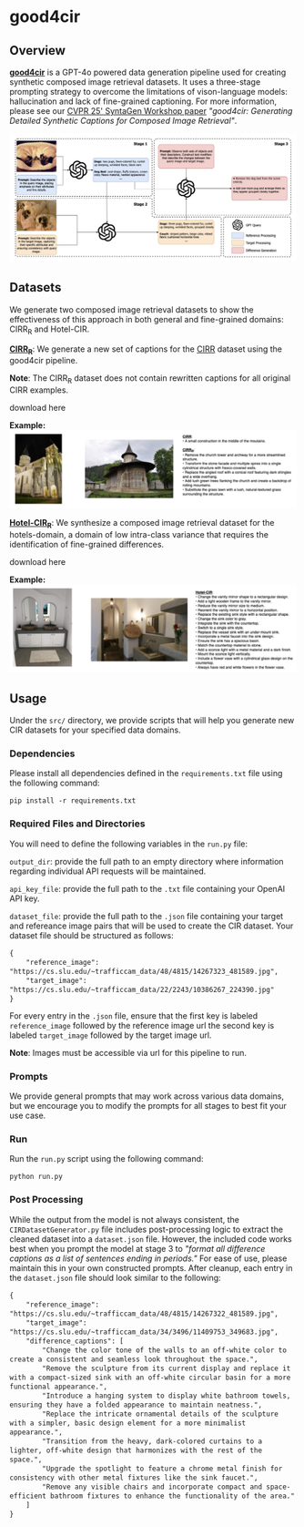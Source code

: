 # good4cir

## Overview

**<u>good4cir</u>** is a GPT-4o powered data generation pipeline used for creating synthetic composed image retrieval datasets. It uses a three-stage prompting strategy to overcome the limitations of vison-language models: hallucination and lack of fine-grained captioning. For more information, please see our [CVPR 25' SyntaGen Workshop paper](https://arxiv.org/abs/2503.17871) *"good4cir: Generating Detailed Synthetic Captions for Composed Image Retrieval"*.

![](examples/pipeline.png)

## Datasets

We generate two composed image retrieval datasets to show the effectiveness of this approach in both general and fine-grained domains: CIRR<sub>R</sub> and Hotel-CIR. 

**<u>CIRR<sub>R</sub></u>**: We generate a new set of captions for the [CIRR](https://github.com/Cuberick-Orion/CIRR) dataset using the good4cir pipeline.

**Note**: The CIRR<sub>R</sub> dataset does not contain rewritten captions for all original CIRR examples.

download here

**Example:**
![](examples/CIRR_R.png)

**<u>Hotel-CIR<sub>R</sub></u>**: We synthesize a composed image retrieval dataset for the hotels-domain, a domain of low intra-class variance that requires the identification of fine-grained differences. 

download here

**Example:**
![](examples/Hotel-CIR.png)

## Usage

Under the `src/` directory, we provide scripts that will help you generate new CIR datasets for your specified data domains. 

### Dependencies

Please install all dependencies defined in the `requirements.txt` file using the following command:

```
pip install -r requirements.txt
```

### Required Files and Directories

You will need to define the following variables in the `run.py` file:

`output_dir`: provide the full path to an empty directory where information regarding individual API requests will be maintained.

`api_key_file`: provide the full path to the `.txt` file containing your OpenAI API key. 

`dataset_file`: provide the full path to the `.json` file containing your target and refereance image pairs that will be used to create the CIR dataset. Your dataset file should be structured as follows: 

```
{
    "reference_image": "https://cs.slu.edu/~trafficcam_data/48/4815/14267323_481589.jpg",
    "target_image": "https://cs.slu.edu/~trafficcam_data/22/2243/10386267_224390.jpg"
}
```

For every entry in the `.json` file, ensure that the first key is labeled `reference_image` followed by the reference image url the second key is labeled `target_image` followed by the target image url.

**Note**: Images must be accessible via url for this pipeline to run. 

### Prompts

We provide general prompts that may work across various data domains, but we encourage you to modify the prompts for all stages to best fit your use case.

### Run

Run the `run.py` script using the following command:

```
python run.py
```

### Post Processing

While the output from the model is not always consistent, the `CIRDatasetGenerator.py` file includes post-processing logic to extract the cleaned dataset into a `dataset.json` file. However, the included code works best when you prompt the model at stage 3 to *"format all difference captions as a list of sentences ending in periods."* For ease of use, please maintain this in your own constructed prompts. After cleanup, each entry in the `dataset.json` file should look similar to the following: 

```
{
    "reference_image": "https://cs.slu.edu/~trafficcam_data/48/4815/14267322_481589.jpg",
    "target_image": "https://cs.slu.edu/~trafficcam_data/34/3496/11409753_349683.jpg",
    "difference_captions": [
        "Change the color tone of the walls to an off-white color to create a consistent and seamless look throughout the space.",
        "Remove the sculpture from its current display and replace it with a compact-sized sink with an off-white circular basin for a more functional appearance.",
        "Introduce a hanging system to display white bathroom towels, ensuring they have a folded appearance to maintain neatness.",
        "Replace the intricate ornamental details of the sculpture with a simpler, basic design element for a more minimalist appearance.",
        "Transition from the heavy, dark-colored curtains to a lighter, off-white design that harmonizes with the rest of the space.",
        "Upgrade the spotlight to feature a chrome metal finish for consistency with other metal fixtures like the sink faucet.",
        "Remove any visible chairs and incorporate compact and space-efficient bathroom fixtures to enhance the functionality of the area."
    ]
}
```


 



















